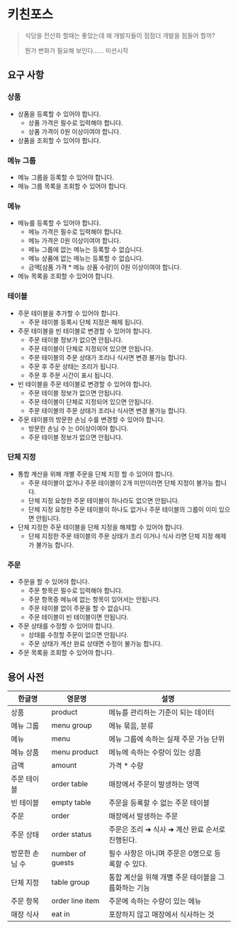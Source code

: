 # 키친포스

> 식당을 전산화 할때는 좋았는데 왜 개발자들이 점점더 개발을 힘들어 할까?
>
> 뭔가 변화가 필요해 보인다...... 미션시작

## 요구 사항

### 상품

* 상품을 등록할 수 있어야 합니다.
  * 상품 가격은 필수로 입력해야 합니다.
  * 상품 가격이 0원 이상이여야 합니다.
* 상품을 조회할 수 있어야 합니다.

### 메뉴 그룹

* 메뉴 그룹을 등록할 수 있어야 합니다.
* 메뉴 그룹 목록을 조회할 수 있어야 합니다.

### 메뉴

* 메뉴를 등록할 수 있어야 합니다.
  * 메뉴 가격은 필수로 입력해야 합니다.
  * 메뉴 가격은 0원 이상이여야 합니다.
  * 메뉴 그룹에 없는 메뉴는 등록할 수 없습니다.
  * 메뉴 상품에 없는 메뉴는 등록할 수 없습니다.
  * 금액[삼품 가격 * 메뉴 상품 수량]이 0원 이상이여야 합니다.
* 메뉴 목록을 조회할 수 있어야 합니다.

### 테이블

* 주문 테이블을 추가할 수 있어야 합니다.
  * 주문 테이블 등록시 단체 지정은 해제 됩니다.
* 주문 테이블을 빈 테이블로 변경할 수 있어야 합니다.
  * 주문 테이블 정보가 없으면 안됩니다.
  * 주문 테이블이 단체로 지정되어 있으면 안됩니다.
  * 주문 테이블의 주문 상태가 조리나 식사면 변경 불가능 합니다.
  * 주문 후 주문 상태는 조리가 됩니다.
  * 주문 후 주문 시간이 표시 됩니다.
* 빈 테이블을 주문 테이블로 변경할 수 있어야 합니다.
  * 주문 테이블 정보가 없으면 안됩니다.
  * 주문 테이블이 단체로 지정되어 있으면 안됩니다.
  * 주문 테이블의 주문 상태가 조리나 식사면 변경 불가능 합니다.
* 주문 테이블의 방문한 손님 수를 변경할 수 있어야 합니다.
  * 방문한 손님 수 는 0이상이여야 합니다.
  * 주문 테이블 정보가 없으면 안됩니다.

### 단체 지정

* 통합 계산을 위해 개별 주문을 단체 지정 할 수 있어야 합니다.
  * 주문 테이블이 없거나 주문 테이블이 2개 미만이라면 단체 지정이 불가능 합니다.
  * 단체 지정 요청한 주문 테이블이 하나라도 없으면 안됩니다.
  * 단체 지정 요청한 주문 테이블이 하나도 없거나 주문 테이블의 그룹이 이미 있으면 안됩니다.
* 단체 지정한 주문 테이블을 단체 지정을 해제할 수 있어야 합니다.
  * 단체 지정한 주문 테이블의 주문 상태가 조리 이거나 식사 라면 단체 지정 해제가 불가능 합니다.

### 주문

* 주문을 할 수 있어야 합니다.
  * 주문 항목은 필수로 입력해야 합니다.
  * 주문 항목중 메뉴에 없는 항목이 있어서는 안됩니다.
  * 주문 테이블 없이 주문을 할 수 없습니다.
  * 주문 테이블이 빈 테이블이면 안됩니다.
* 주문 상태를 수정할 수 있어야 합니다.
  * 상태를 수정할 주문이 없으면 안됩니다.
  * 주문 상태가 계산 완료 상태면 수정이 불가능 합니다.
* 주문 목록을 조회할 수 있어야 합니다.

## 용어 사전


| 한글명         | 영문명           | 설명                                                |
| ---------------- | ------------------ | ----------------------------------------------------- |
| 상품           | product          | 메뉴를 관리하는 기준이 되는 데이터                  |
| 메뉴 그룹      | menu group       | 메뉴 묶음, 분류                                     |
| 메뉴           | menu             | 메뉴 그룹에 속하는 실제 주문 가능 단위              |
| 메뉴 상품      | menu product     | 메뉴에 속하는 수량이 있는 상품                      |
| 금액           | amount           | 가격 * 수량                                         |
| 주문 테이블    | order table      | 매장에서 주문이 발생하는 영역                       |
| 빈 테이블      | empty table      | 주문을 등록할 수 없는 주문 테이블                   |
| 주문           | order            | 매장에서 발생하는 주문                              |
| 주문 상태      | order status     | 주문은 조리 ➜ 식사 ➜ 계산 완료 순서로 진행된다.   |
| 방문한 손님 수 | number of guests | 필수 사항은 아니며 주문은 0명으로 등록할 수 있다.   |
| 단체 지정      | table group      | 통합 계산을 위해 개별 주문 테이블을 그룹화하는 기능 |
| 주문 항목      | order line item  | 주문에 속하는 수량이 있는 메뉴                      |
| 매장 식사      | eat in           | 포장하지 않고 매장에서 식사하는 것                  |
